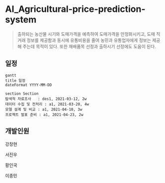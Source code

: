 # AI_Agricultural-price-prediction-system

> 출하되는 농산물 시기와 도매가격을 예측하여 도매가격을 안정화시키고, 도매 직거래 정보를 제공함과 동시에 유통비용을 줄여 농민과 유통업자에게 정보는 제공해 주는데 목적이 있다. 또한 재배품목 선정과 출하시기 선정에도 도움이 된다.





## 일정

```mermaid
gantt
title 일정
dateFormat YYYY-MM-DD

section Section
탐색적 자료조사   : des1, 2021-03-12, 2w
데이터 수집 및 전처리 : a1, 2021-03-20, 4w
모델 설계 및 비교 : a1, 2021-04-10, 3w
프로젝트 발표 준비 : a1, 2021-04-23, 2w
```



## 개발인원

강창현

서진우

황인국

이종민